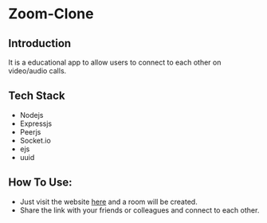 # Zoom-Clone
## Introduction
It is a educational app to allow users to connect to each other on video/audio calls.
## Tech Stack
- Nodejs
- Expressjs
- Peerjs
- Socket.io
- ejs
- uuid
## How To Use:
- Just visit the website [here](https://zoom-clone-gaurav.herokuapp.com/) and a room will be created.
- Share the link with your friends or colleagues and connect to each other.
